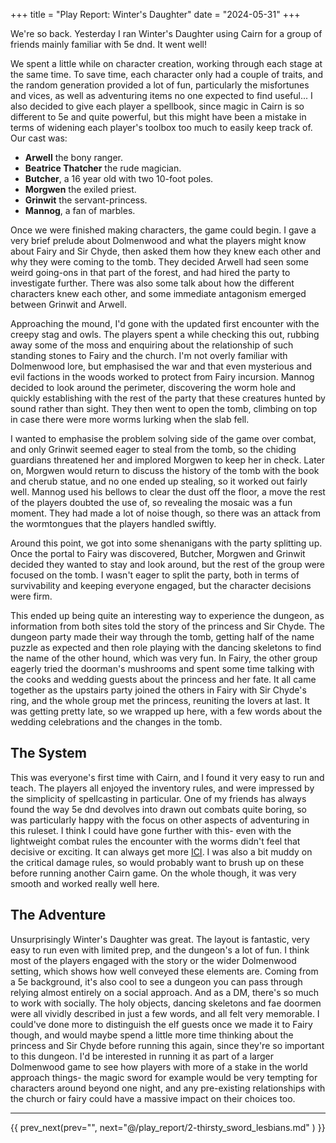 +++
title = "Play Report: Winter's Daughter"
date = "2024-05-31"
+++

We're so back. Yesterday I ran Winter's Daughter using Cairn for a group of friends mainly familiar with 5e dnd. It went well!
<!-- more -->

We spent a little while on character creation, working through each stage at the same time. To save time, each character only had a couple of traits, and the random generation provided a lot of fun, particularly the misfortunes and vices, as well as adventuring items no one expected to find useful... I also decided to give each player a spellbook, since magic in Cairn is so different to 5e and quite powerful, but this might have been a mistake in terms of widening each player's toolbox too much to easily keep track of. Our cast was:
* **Arwell** the bony ranger.
* **Beatrice Thatcher** the rude magician.
* **Butcher**, a 16 year old with two 10-foot poles.
* **Morgwen** the exiled priest.
* **Grinwit** the servant-princess.
* **Mannog**, a fan of marbles.

Once we were finished making characters, the game could begin. I gave a very brief prelude about Dolmenwood and what the players might know about Fairy and Sir Chyde, then asked them how they knew each other and why they were coming to the tomb. They decided Arwell had seen some weird going-ons in that part of the forest, and had hired the party to investigate further. There was also some talk about how the different characters knew each other, and some immediate antagonism emerged between Grinwit and Arwell.

Approaching the mound, I'd gone with the updated first encounter with the creepy stag and owls. The players spent a while checking this out, rubbing away some of the moss and enquiring about the relationship of such standing stones to Fairy and the church. I'm not overly familiar with Dolmenwood lore, but emphasised the war and that even mysterious and evil factions in the woods worked to protect from Fairy incursion. Mannog decided to look around the perimeter, discovering the worm hole and quickly establishing with the rest of the party that these creatures hunted by sound rather than sight. They then went to open the tomb, climbing on top in case there were more worms lurking when the slab fell.

I wanted to emphasise the problem solving side of the game over combat, and only Grinwit seemed eager to steal from the tomb, so the chiding guardians threatened her and implored Morgwen to keep her in check. Later on, Morgwen would return to discuss the history of the tomb with the book and cherub statue, and no one ended up stealing, so it worked out fairly well. Mannog used his bellows to clear the dust off the floor, a move the rest of the players doubted the use of, so revealing the mosaic was a fun moment. They had made a lot of noise though, so there was an attack from the wormtongues that the players handled swiftly.

Around this point, we got into some shenanigans with the party splitting up. Once the portal to Fairy was discovered, Butcher, Morgwen and Grinwit decided they wanted to stay and look around, but the rest of the group were focused on the tomb. I wasn't eager to split the party, both in terms of survivability and keeping everyone engaged, but the character decisions were firm.

This ended up being quite an interesting way to experience the dungeon, as information from both sites told the story of the princess and Sir Chyde. The dungeon party made their way through the tomb, getting half of the name puzzle as expected and then role playing with the dancing skeletons to find the name of the other hound, which was very fun. In Fairy, the other group eagerly tried the doorman's mushrooms and spent some time talking with the cooks and wedding guests about the princess and her fate. It all came together as the upstairs party joined the others in Fairy with Sir Chyde's ring, and the whole group met the princess, reuniting the lovers at last. It was getting pretty late, so we wrapped up here, with a few words about the wedding celebrations and the changes in the tomb.

## The System
This was everyone's first time with Cairn, and I found it very easy to run and teach. The players all enjoyed the inventory rules, and were impressed by the simplicity of spellcasting in particular. One of my friends has always found the way 5e dnd devolves into drawn out combats quite boring, so was particularly happy with the focus on other aspects of adventuring in this ruleset. I think I could have gone further with this- even with the lightweight combat rules the encounter with the worms didn't feel that decisive or exciting. It can always get more [ICI](https://www.bastionland.com/2018/09/the-ici-doctrine-information-choice.html). I was also a bit muddy on the critical damage rules, so would probably want to brush up on these before running another Cairn game. On the whole though, it was very smooth and worked really well here.

## The Adventure
Unsurprisingly Winter's Daughter was great. The layout is fantastic, very easy to run even with limited prep, and the dungeon's a lot of fun. I think most of the players engaged with the story or the wider Dolmenwood setting, which shows how well conveyed these elements are. Coming from a 5e background, it's also cool to see a dungeon you can pass through relying almost entirely on a social approach. And as a DM, there's so much to work with socially. The holy objects, dancing skeletons and fae doormen were all vividly described in just a few words, and all felt very memorable. I could've done more to distinguish the elf guests once we made it to Fairy though, and would maybe spend a little more time thinking about the princess and Sir Chyde before running this again, since they're so important to this dungeon. I'd be interested in running it as part of a larger Dolmenwood game to see how players with more of a stake in the world approach things- the magic sword for example would be very tempting for characters around beyond one night, and any pre-existing relationships with the church or fairy could have a massive impact on their choices too.
***

{{ prev_next(prev="", next="@/play_report/2-thirsty_sword_lesbians.md" ) }}

